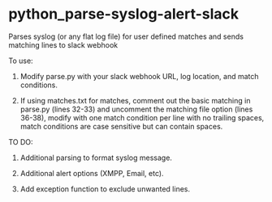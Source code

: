 # python_parse-syslog-alert-slack
Parses syslog (or any flat log file) for user defined matches and sends matching lines to slack webhook

To use:

1. Modify parse.py with your slack webhook URL, log location, and match conditions.

2. If using matches.txt for matches, comment out the basic matching in parse.py (lines 32-33) and uncomment the matching file option (lines 36-38), modify with one match condition per line with no trailing spaces, match conditions are case sensitive but can contain spaces. 

TO DO:

1. Additional parsing to format syslog message.

2. Additional alert options (XMPP, Email, etc).

3. Add exception function to exclude unwanted lines.
